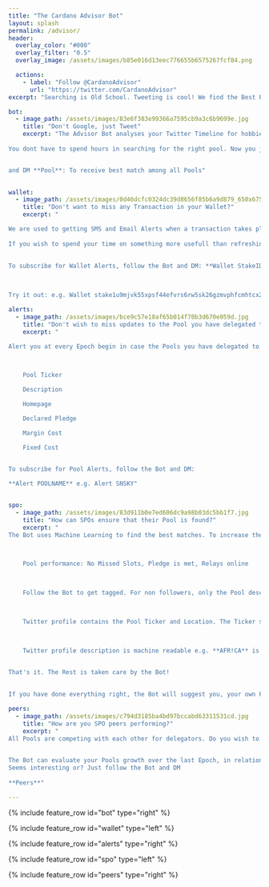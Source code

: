 ```yaml
---
title: "The Cardano Advisor Bot"
layout: splash
permalink: /advisor/
header:
  overlay_color: "#000"
  overlay_filter: "0.5"
  overlay_image: /assets/images/b85e016d13eec776655b6575267fcf84.png

  actions:
    - label: "Follow @CardanoAdvisor"
      url: "https://twitter.com/CardanoAdvisor"
excerpt: "Searching is Old School. Tweeting is cool! We find the Best Pools that match you interests automatically"

bot:
  - image_path: /assets/images/83e6f383e99366a7595cb9a3c6b9699e.jpg
    title: "Don't Google, just Tweet"
    excerpt: "The Advisor Bot analyses your Twitter Timeline for hobbies, interests, location etc. and matches it to the Timeline of all Pools. The results are then sorted by Pool performance based on Stake size, Pledge, Margin and other KPIs to finally present you the Top 5 Pools that qualify for your further attention. 
 
You dont have to spend hours in searching for the right pool. Now you just need to follow the Bot 


and DM **Pool**: To receive best match among all Pools"

 
wallet:
  - image_path: /assets/images/0d46dcfc0324dc39d8656f85b6a9d879_650x675.png
    title: "Don't want to miss any Transaction in your Wallet?"
    excerpt: "

We are used to getting SMS and Email Alerts when a transaction takes place in our Bank Account or Credit Card. But no one Alerts us when a transaction takes place in our Wallet - like on a NFT airdrop or when you receive a expected payment.
 
If you wish to spend your time on something more usefull than refreshing your wallet balance then subscribe to @CardanoAdvisor

 
To subscribe for Wallet Alerts, follow the Bot and DM: **Wallet StakeID** . Whenever there is a transaction, the Bot will send you a DM mentioning the new Wallet Balance.

 
 
Try it out: e.g. Wallet stake1u9mjvk55xpsf44efvrs6rw5sk26gzmvphfcmhtcx2g0av7gqftnmq"

alerts:
  - image_path: /assets/images/bce9c57e18af65b014f70b3d670e059d.jpg
    title: "Don't wish to miss updates to the Pool you have delegated to e.g. increase in Margin and Costs?"
    excerpt: "

Alert you at every Epoch begin in case the Pools you have delegated to change their Data. At the moment the following Data is being monitored:

 

    Pool Ticker

    Description

    Homepage

    Declared Pledge

    Margin Cost

    Fixed Cost

 
To subscribe for Pool Alerts, follow the Bot and DM: 

**Alert POOLNAME** e.g. Alert SNSKY" 


spo:
  - image_path: /assets/images/83d911b0e7ed606dc9a98b03dc5bb1f7.jpg
    title: "How can SPOs ensure that their Pool is found?"
    excerpt: "
The Bot uses Machine Learning to find the best matches. To increase the chance that your Pool is found, please consider the following:

 

    Pool performance: No Missed Slots, Pledge is met, Relays online

 

    Follow the Bot to get tagged. For non followers, only the Pool description Metadata is analyzed but not the Timeline

 

    Twitter profile contains the Pool Ticker and Location. The Ticker should ideally be a separate word e.g. **SNSKY Pool** and not **SNSKYPool**

 

    Twitter profile description is machine readable e.g. **AFR!CA** is not recognised **Africa**

 
That's it. The Rest is taken care by the Bot!

 
If you have done everything right, the Bot will suggest you, your own Pool as one of the best matches. Test it out!"

peers:
  - image_path: /assets/images/c794d3185ba4bd97bccabd63311531cd.jpg
    title: "How are you SPO peers performing?"
    excerpt: "
All Pools are competing with each other for delegators. Do you wish to know, how your growth is in comparision to your immediate peer Pools?

 
The Bot can evaluate your Pools growth over the last Epoch, in relation to other Pools close to you with similar Stake.
Seems interesting or? Just follow the Bot and DM
 
**Peers**"

---
```


{% include feature_row id="bot" type="right" %}

{% include feature_row id="wallet" type="left" %}

{% include feature_row id="alerts" type="right" %}

{% include feature_row id="spo" type="left" %}

{% include feature_row id="peers" type="right" %}
